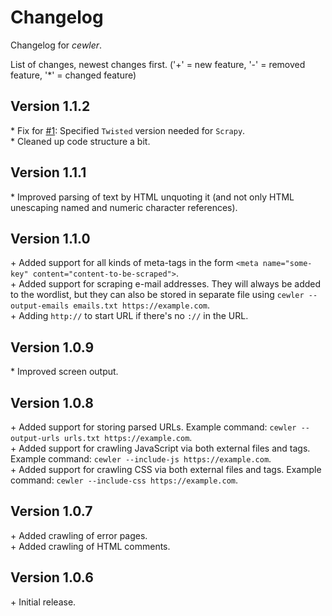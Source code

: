 # Changelog
Changelog for _cewler_.

List of changes, newest changes first.
('+' = new feature, '-' = removed feature, '*' = changed feature)

## Version 1.1.2
 \* Fix for [#1](https://github.com/roys/cewler/issues/1): Specified `Twisted` version needed for `Scrapy`.  
 \* Cleaned up code structure a bit.
## Version 1.1.1
 \* Improved parsing of text by HTML unquoting it (and not only HTML unescaping named and numeric character references).
## Version 1.1.0
 \+ Added support for all kinds of meta-tags in the form `<meta name="some-key" content="content-to-be-scraped">`.  
 \+ Added support for scraping e-mail addresses. They will always be added to the wordlist, but they can also be stored in separate file using `cewler --output-emails emails.txt https://example.com`.  
 \+ Adding `http://` to start URL if there's no `://` in the URL.  
## Version 1.0.9
 \* Improved screen output.  
## Version 1.0.8
 \+ Added support for storing parsed URLs. Example command: `cewler --output-urls urls.txt https://example.com`.  
 \+ Added support for crawling JavaScript via both external files and tags. Example command: `cewler --include-js https://example.com`.  
 \+ Added support for crawling CSS via both external files and tags. Example command: `cewler --include-css https://example.com`.  
## Version 1.0.7
 \+ Added crawling of error pages.  
 \+ Added crawling of HTML comments.  
## Version 1.0.6
 \+ Initial release.  
